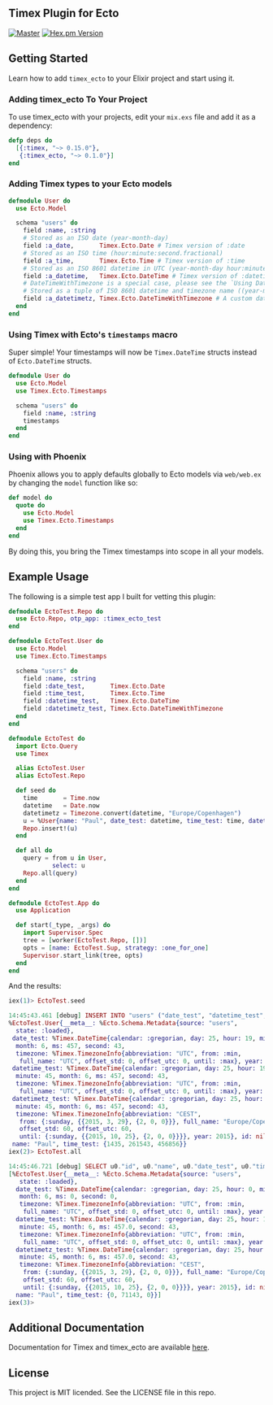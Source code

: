 ## Timex Plugin for Ecto

[![Master](https://travis-ci.org/bitwalker/timex_ecto.svg?branch=master)](https://travis-ci.org/bitwalker/timex_ecto)
[![Hex.pm Version](http://img.shields.io/hexpm/v/timex_ecto.svg?style=flat)](https://hex.pm/packages/timex_ecto)

## Getting Started

Learn how to add `timex_ecto` to your Elixir project and start using it.

### Adding timex_ecto To Your Project

To use timex_ecto with your projects, edit your `mix.exs` file and add it as a dependency:

```elixir
defp deps do
  [{:timex, "~> 0.15.0"},
   {:timex_ecto, "~> 0.1.0"}]
end
```

### Adding Timex types to your Ecto models

```elixir
defmodule User do
  use Ecto.Model

  schema "users" do
    field :name, :string
    # Stored as an ISO date (year-month-day)
    field :a_date,       Timex.Ecto.Date # Timex version of :date
    # Stored as an ISO time (hour:minute:second.fractional)
    field :a_time,       Timex.Ecto.Time # Timex version of :time
    # Stored as an ISO 8601 datetime in UTC (year-month-day hour:minute:second.fractional)
    field :a_datetime,   Timex.Ecto.DateTime # Timex version of :datetime
    # DateTimeWithTimezone is a special case, please see the `Using DateTimeWithTimezone` section!
    # Stored as a tuple of ISO 8601 datetime and timezone name ((year-month-day hour:minute:second.fractional, timezone))
    field :a_datetimetz, Timex.Ecto.DateTimeWithTimezone # A custom datatype (:datetimetz) implemented by Timex
  end
end
```

### Using Timex with Ecto's `timestamps` macro

Super simple! Your timestamps will now be `Timex.DateTime` structs instead of `Ecto.DateTime` structs.

```elixir
defmodule User do
  use Ecto.Model
  use Timex.Ecto.Timestamps

  schema "users" do
    field :name, :string
    timestamps
  end
end
```

### Using with Phoenix

Phoenix allows you to apply defaults globally to Ecto models via `web/web.ex` by changing the `model` function like so:

```elixir
def model do
  quote do
    use Ecto.Model
    use Timex.Ecto.Timestamps
  end
end
```

By doing this, you bring the Timex timestamps into scope in all your models.


## Example Usage

The following is a simple test app I built for vetting this plugin:

```elixir
defmodule EctoTest.Repo do
  use Ecto.Repo, otp_app: :timex_ecto_test
end

defmodule EctoTest.User do
  use Ecto.Model
  use Timex.Ecto.Timestamps

  schema "users" do
    field :name, :string
    field :date_test,       Timex.Ecto.Date
    field :time_test,       Timex.Ecto.Time
    field :datetime_test,   Timex.Ecto.DateTime
    field :datetimetz_test, Timex.Ecto.DateTimeWithTimezone
  end
end

defmodule EctoTest do
  import Ecto.Query
  use Timex

  alias EctoTest.User
  alias EctoTest.Repo

  def seed do
    time       = Time.now
    datetime   = Date.now
    datetimetz = Timezone.convert(datetime, "Europe/Copenhagen")
    u = %User{name: "Paul", date_test: datetime, time_test: time, datetime_test: datetime, datetimetz_test: datetimetz}
    Repo.insert!(u)
  end

  def all do
    query = from u in User,
            select: u
    Repo.all(query)
  end
end

defmodule EctoTest.App do
  use Application

  def start(_type, _args) do
    import Supervisor.Spec
    tree = [worker(EctoTest.Repo, [])]
    opts = [name: EctoTest.Sup, strategy: :one_for_one]
    Supervisor.start_link(tree, opts)
  end
end
```

And the results:

```elixir
iex(1)> EctoTest.seed

14:45:43.461 [debug] INSERT INTO "users" ("date_test", "datetime_test", "datetimetz_test", "name", "time_test") VALUES ($1, $2, $3, $4, $5) RETURNING "id" [{2015, 6, 25}, {{2015, 6, 25}, {19, 45, 43, 457000}}, {{{2015, 6, 25}, {21, 45, 43, 457000}}, "Europe/Copenhagen"}, "Paul", {19, 45, 43, 457000}] OK query=3.9ms
%EctoTest.User{__meta__: %Ecto.Schema.Metadata{source: "users",
  state: :loaded},
 date_test: %Timex.DateTime{calendar: :gregorian, day: 25, hour: 19, minute: 45,
  month: 6, ms: 457, second: 43,
  timezone: %Timex.TimezoneInfo{abbreviation: "UTC", from: :min,
   full_name: "UTC", offset_std: 0, offset_utc: 0, until: :max}, year: 2015},
 datetime_test: %Timex.DateTime{calendar: :gregorian, day: 25, hour: 19,
  minute: 45, month: 6, ms: 457, second: 43,
  timezone: %Timex.TimezoneInfo{abbreviation: "UTC", from: :min,
   full_name: "UTC", offset_std: 0, offset_utc: 0, until: :max}, year: 2015},
 datetimetz_test: %Timex.DateTime{calendar: :gregorian, day: 25, hour: 21,
  minute: 45, month: 6, ms: 457, second: 43,
  timezone: %Timex.TimezoneInfo{abbreviation: "CEST",
   from: {:sunday, {{2015, 3, 29}, {2, 0, 0}}}, full_name: "Europe/Copenhagen",
   offset_std: 60, offset_utc: 60,
   until: {:sunday, {{2015, 10, 25}, {2, 0, 0}}}}, year: 2015}, id: nil,
 name: "Paul", time_test: {1435, 261543, 456856}}
iex(2)> EctoTest.all

14:45:46.721 [debug] SELECT u0."id", u0."name", u0."date_test", u0."time_test", u0."datetime_test", u0."datetimetz_test" FROM "users" AS u0 [] OK query=0.7ms
[%EctoTest.User{__meta__: %Ecto.Schema.Metadata{source: "users",
   state: :loaded},
  date_test: %Timex.DateTime{calendar: :gregorian, day: 25, hour: 0, minute: 0,
   month: 6, ms: 0, second: 0,
   timezone: %Timex.TimezoneInfo{abbreviation: "UTC", from: :min,
    full_name: "UTC", offset_std: 0, offset_utc: 0, until: :max}, year: 2015},
  datetime_test: %Timex.DateTime{calendar: :gregorian, day: 25, hour: 19,
   minute: 45, month: 6, ms: 457.0, second: 43,
   timezone: %Timex.TimezoneInfo{abbreviation: "UTC", from: :min,
    full_name: "UTC", offset_std: 0, offset_utc: 0, until: :max}, year: 2015},
  datetimetz_test: %Timex.DateTime{calendar: :gregorian, day: 25, hour: 21,
   minute: 45, month: 6, ms: 457.0, second: 43,
   timezone: %Timex.TimezoneInfo{abbreviation: "CEST",
    from: {:sunday, {{2015, 3, 29}, {2, 0, 0}}}, full_name: "Europe/Copenhagen",
    offset_std: 60, offset_utc: 60,
    until: {:sunday, {{2015, 10, 25}, {2, 0, 0}}}}, year: 2015}, id: nil,
  name: "Paul", time_test: {0, 71143, 0}}]
iex(3)>
```

## Additional Documentation

Documentation for Timex and timex_ecto are available [here](https://timex.readme.io).

## License

This project is MIT licended. See the LICENSE file in this repo.

